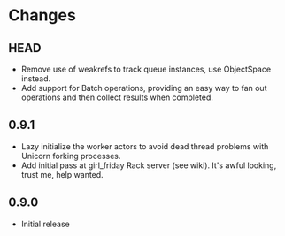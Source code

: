 Changes
================

HEAD
---------

* Remove use of weakrefs to track queue instances, use ObjectSpace
  instead.
* Add support for Batch operations, providing an easy way to fan out
  operations and then collect results when completed.

0.9.1
---------

* Lazy initialize the worker actors to avoid dead thread problems with Unicorn forking processes.
* Add initial pass at girl_friday Rack server (see wiki).  It's awful looking, trust me, help wanted.


0.9.0
---------

* Initial release
